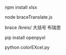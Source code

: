 npm install xlsx

node braceTranslate.js

brace  /breis/ 大括号 布瑞思

pip install openpyxl

python colorEXcel.py
